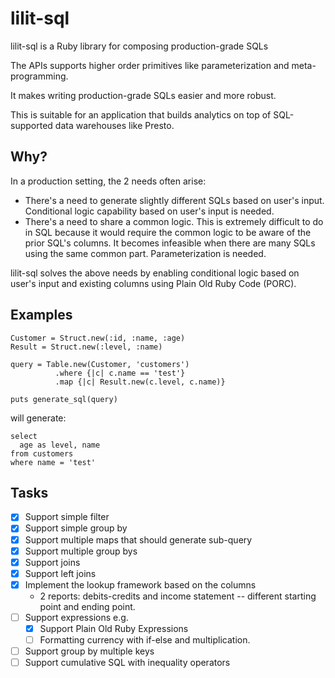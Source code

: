 lilit-sql
==========

lilit-sql is a Ruby library for composing production-grade SQLs
 
The APIs supports higher order primitives like parameterization and meta-programming.

It makes writing production-grade SQLs easier and more robust.

This is suitable for an application that builds analytics on top of SQL-supported data warehouses like Presto.

Why?
-----

In a production setting, the 2 needs often arise:
* There's a need to generate slightly different SQLs based on user's input. Conditional logic capability based on user's input is needed.
* There's a need to share a common logic. This is extremely difficult to do in SQL because it would require the common logic to be aware of the prior SQL's columns. It becomes infeasible when there are many SQLs using the same common part. Parameterization is needed.

lilit-sql solves the above needs by enabling conditional logic based on user's input and existing columns using Plain Old Ruby Code (PORC).


Examples
---------

```
Customer = Struct.new(:id, :name, :age)
Result = Struct.new(:level, :name)
  
query = Table.new(Customer, 'customers')
          .where {|c| c.name == 'test'}
          .map {|c| Result.new(c.level, c.name)}

puts generate_sql(query)
```

will generate:

```
select
  age as level, name
from customers
where name = 'test'
```

Tasks
------
- [x] Support simple filter
- [x] Support simple group by
- [x] Support multiple maps that should generate sub-query
- [x] Support multiple group bys
- [x] Support joins
- [x] Support left joins
- [x] Implement the lookup framework based on the columns
  - 2 reports: debits-credits and income statement -- different starting point and ending point.
- [ ] Support expressions e.g.
  - [x] Support Plain Old Ruby Expressions
  - [ ] Formatting currency with if-else and multiplication.
- [ ] Support group by multiple keys
- [ ] Support cumulative SQL with inequality operators 
